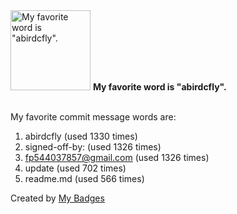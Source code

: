 <img src="https://github.com/my-badges/my-badges/blob/master/src/all-badges/favorite-word/favorite-word.png?raw=true" alt="My favorite word is &quot;abirdcfly&quot;." title="My favorite word is &quot;abirdcfly&quot;." width="128">
<strong>My favorite word is &quot;abirdcfly&quot;.</strong>
<br><br>

My favorite commit message words are:

1. abirdcfly (used 1330 times)
2. signed-off-by: (used 1326 times)
3. <fp544037857@gmail.com> (used 1326 times)
4. update (used 702 times)
5. readme.md (used 566 times)


Created by <a href="https://github.com/my-badges/my-badges">My Badges</a>